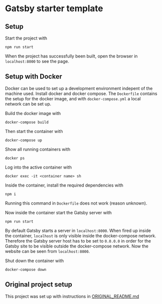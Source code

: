 # Gatsby starter template

## Setup

Start the project with

    npm run start

When the project has successfully been built, open the browser in `localhost:8000` to see the page.

## Setup with Docker

Docker can be used to set up a development environment indepent of the machine used. Install docker and docker compose. The `Dockerfile` contains the setup for the docker image, and with `docker-compose.yml` a local network can be set up.

Build the docker image with

    docker-compose build

Then start the container with

    docker-compose up

Show all running containers with

    docker ps

Log into the active container with

    docker exec -it <container name> sh

Inside the container, install the required dependencies with

    npm i

Running this command in `Dockerfile` does not work (reason unknown).

Now inside the container start the Gatsby server with

    npm run start

By default Gatsby starts a server in `localhost:8000`. When fired up inside the container, `localhost` is only visible inside the docker-compose network. Therefore the Gatsby server host has to be set to `0.0.0.0` in order for the Gatsby site to be visible outside the docker-compose network. Now the website can be seen from `localhost:8000`.

Shut down the container with

    docker-compose down

## Original project setup

This project was set up with instructions in [ORIGINAL_README.md](./ORIGINAL_README.md)
